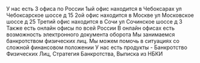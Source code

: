 У нас есть 3 офиса по России
1ый офис находится в Чебоксарах ул Чебоксарское шоссе д 15
2ой офис находится в Москве ул Московское шоссе д 25
Третий офис находится в Сочи ул Сочинское шоссе д 3
Также есть онлайн офисы по всей России
В онлайн офисах есть возможность электронного документа оборота
Мы занимаемся банкротством физических лиц.
Мы можем помочь в ситуациях со сложной финансовом положении
У нас есть продукты - Банкротство Физических Лиц, Стратегия Банкротства, Выписка из НБКИ
